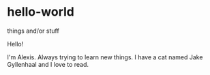 # hello-world
things and/or stuff

Hello!

I'm Alexis. Always trying to learn new things. 
I have a cat named Jake Gyllenhaal and I love to read.
